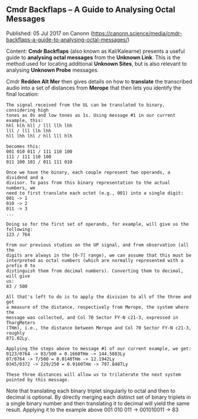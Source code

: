 ## Cmdr Backflaps &#8211; A Guide to Analysing Octal Messages

Published: 05 Jul 2017 on Canonn (https://canonn.science/media/cmdr-backflaps-a-guide-to-analysing-octal-messages/)

Content: **Cmdr Backflaps** (also known as Kal/Kalearne) presents a useful guide to **analysing octal messages** from the **Unknown Link**. This is the method used for locating additional **Unknown Sites**, but is also relevant to analysing **Unknown Probe** messages.

Cmdr **Redden Alt Mer** then gives details on how to **translate** the transcribed audio into a set of distances from **Merope** that then lets you identify the final location:

```text
The signal received from the UL can be translated to binary, considering high
tones as 0s and low tones as 1s. Using message #1 in our current example, this:
hhl hlh hll / lll llh lhh
lll / lll llh lhh
hll lhh lhl / hll lll hlh

becomes this:
001 010 011 / 111 110 100
111 / 111 110 100
011 100 101 / 011 111 010

Once we have the binary, each couple represent two operands, a dividend and a
divisor. To pass from this binary representation to the actual numbers, we
need to first translate each octet (e.g., 001) into a single digit:
001 -> 1
010 -> 2
011 -> 3
...

Doing so for the first set of operands, for example, will give us the following:
123 / 764

From our previous studies on the UP signal, and from observation (all the
digits are always in the [0-7] range), we can assume that this must be
interpreted as octal numbers (which are normally represented with a prefix 0 to
distinguish them from decimal numbers). Converting them to decimal, will give
us:
83 / 500

All that's left to do is to apply the division to all of the three and get
a measure of the distance, respectively from Merope, the system where the
message was collected, and Col 70 Sector FY-N c21-3, expressed in ThargMeters
(THm), i.e., the distance between Merope and Col 70 Sector FY-N c21-3, roughly
871.02Ly.

Applying the steps above to message #1 of our current example, we get:
0123/0764 -> 83/500 = 0.1660THm -> 144.5883Ly
07/0764 -> 7/500 = 0.0140THm -> 12.1942Ly
0345/0372 -> 229/250 = 0.9160THm -> 797.8487Ly

These three distances will allow us to trilaterate the next system pointed by this message.
```

Note that translating each binary triplet singularly to octal and then to decimal is optional. By directly merging each distinct set of binary triplets in a single binary number and then translating it to decimal will yield the same result. Applying it to the example above 001 010 011 ->  001010011 -> 83
